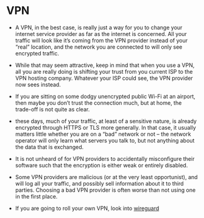 # VPN

- A VPN, in the best case, is really just a way for you to change your internet service provider as far as the internet is concerned. All your traffic will look like it’s coming from the VPN provider instead of your “real” location, and the network you are connected to will only see encrypted traffic.
- While that may seem attractive, keep in mind that when you use a VPN, all you are really doing is shifting your trust from you current ISP to the VPN hosting company. Whatever your ISP could see, the VPN provider now sees instead.
- If you are sitting on some dodgy unencrypted public Wi-Fi at an airport, then maybe you don’t trust the connection much, but at home, the trade-off is not quite as clear.

- these days, much of your traffic, at least of a sensitive nature, is already encrypted through HTTPS or TLS more generally. In that case, it usually matters little whether you are on a “bad” network or not – the network operator will only learn what servers you talk to, but not anything about the data that is exchanged.

- It is not unheard of for VPN providers to accidentally misconfigure their software such that the encryption is either weak or entirely disabled.
- Some VPN providers are malicious (or at the very least opportunist), and will log all your traffic, and possibly sell information about it to third parties. Choosing a bad VPN provider is often worse than not using one in the first place.

- If you are going to roll your own VPN, look into [wireguard](https://www.wireguard.com/)
